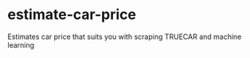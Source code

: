 # estimate-car-price
Estimates car price that suits you with scraping TRUECAR  and machine learning 
